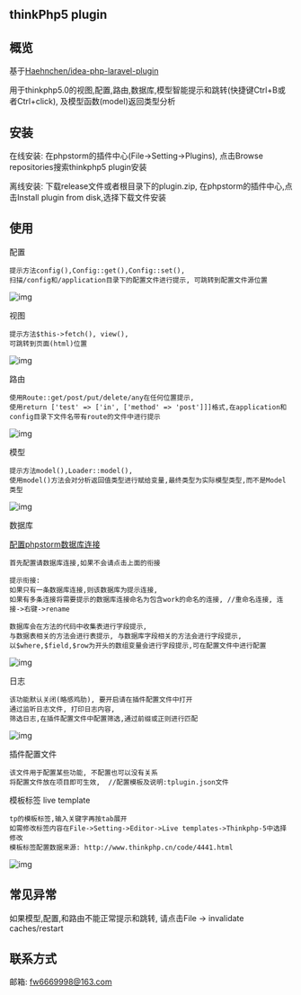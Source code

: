 thinkPhp5 plugin
------------------------------

## 概览

基于[Haehnchen/idea-php-laravel-plugin](https://github.com/Haehnchen/idea-php-laravel-plugin)

用于thinkphp5.0的视图,配置,路由,数据库,模型智能提示和跳转(快捷键Ctrl+B或者Ctrl+click), 及模型函数(model)返回类型分析


## 安装

在线安装: 在phpstorm的插件中心(File->Setting->Plugins), 点击Browse repositories搜索thinkphp5 plugin安装

离线安装: 下载release文件或者根目录下的plugin.zip, 在phpstorm的插件中心,点击Install plugin from disk,选择下载文件安装

## 使用

配置
    
    提示方法config(),Config::get(),Config::set(),
    扫描/config和/application目录下的配置文件进行提示, 可跳转到配置文件源位置
![img](https://github.com/fw6669998/Thinkphp5-Plugin/blob/master/img/config.gif)

视图

    提示方法$this->fetch(), view(),
    可跳转到页面(html)位置
![img](https://github.com/fw6669998/Thinkphp5-Plugin/blob/master/img/view.gif)
    
路由
    
    使用Route::get/post/put/delete/any在任何位置提示, 
    使用return ['test' => ['in', ['method' => 'post']]]格式,在application和config目录下文件名带有route的文件中进行提示
![img](https://github.com/fw6669998/Thinkphp5-Plugin/blob/master/img/route.gif)
    
模型
    
    提示方法model(),Loader::model(),
    使用model()方法会对分析返回值类型进行赋给变量,最终类型为实际模型类型,而不是Model类型
![img](https://github.com/fw6669998/Thinkphp5-Plugin/blob/master/img/model.gif)

数据库

[配置phpstorm数据库连接](https://jingyan.baidu.com/article/0a52e3f4cee074bf62ed7208.html)

    首先配置请数据库连接,如果不会请点击上面的衔接
    
    提示衔接:
    如果只有一条数据库连接,则该数据库为提示连接, 
    如果有多条连接将需要提示的数据库连接命名为包含work的命名的连接, //重命名连接, 连接->右键->rename
     
    数据库会在方法的代码中收集表进行字段提示,
    与数据表相关的方法会进行表提示, 与数据库字段相关的方法会进行字段提示, 
    以$where,$field,$row为开头的数组变量会进行字段提示,可在配置文件中进行配置
![img](https://github.com/fw6669998/Thinkphp5-Plugin/blob/master/img/db.gif)

日志
    
    该功能默认关闭(略感鸡肋), 要开启请在插件配置文件中打开
    通过监听日志文件, 打印日志内容,
    筛选日志,在插件配置文件中配置筛选,通过前缀或正则进行匹配  
![img](https://github.com/fw6669998/Thinkphp5-Plugin/blob/master/img/log.gif)
     
插件配置文件
    
    该文件用于配置某些功能, 不配置也可以没有关系
    将配置文件放在项目即可生效,  //配置模板及说明:tplugin.json文件

模板标签 live template
    
    tp的模板标签,输入关键字再按tab展开
    如需修改标签内容在File->Setting->Editor->Live templates->Thinkphp-5中选择修改
    模板标签配置数据来源: http://www.thinkphp.cn/code/4441.html
![img](https://github.com/fw6669998/Thinkphp5-Plugin/blob/master/img/tplt.gif)

## 常见异常
如果模型,配置,和路由不能正常提示和跳转, 请点击File -> invalidate caches/restart 
    
## 联系方式

邮箱: fw6669998@163.com